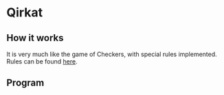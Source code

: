 # Qirkat
## How it works
It is very much like the game of Checkers, with special rules implemented. <br />
Rules can be found [here](https://en.wikipedia.org/wiki/Alquerque).
## Program
